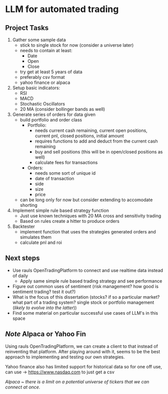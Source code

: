 # LLM for automated trading

## Project Tasks

1. Gather some sample data
    - stick to single stock for now (consider a universe later)
    - needs to contain at least:
        - Date
        - Open
        - Close
    - try get at least 5 years of data
    - preferably csv format
    - yahoo finance or alpaca
2. Setup basic indicators:
    - RSI
    - MACD
    - Stochastic Oscillators
    - 20 MA (consider bollinger bands as well)
3. Generate series of orders for data given
    - build portfolio and order class
        - Portfolio:
            - needs current cash remaining, current open positions, current pnl, closed positions, initial amount
            - requires functions to add and deduct from the current cash remaining
            - buy and sell positions (this will be in open/closed positions as well)
            - calculate fees for transactions
        - Orders:
            - needs some sort of unique id
            - date of transaction
            - side
            - size
            - price
    - can be long only for now but consider extending to accomodate shorting
4. Implement simple rule based strategy function
    - Just use known techniques with 20 MA cross and sensitivity trading
    - Based on rules create a hitter to produce orders
5. Backtester
    - implement function that uses the strategies generated orders and simulates them
    - calculate pnl and roi

## Next steps
- Use rauls OpenTradingPlatform to connect and use realtime data instead of daily
    - Apply same simple rule based trading strategy and see performance
- Figure out common uses of sentiment (risk management? how good is sentiment trading? test it out?)
- What is the focus of this dissertation (stocks? if so a particular market? what part of a trading system? single stock or portfolio management (*likely to evolve into the latter*))
- Find some material on particular successful use cases of LLM's in this space

## *Note* Alpaca or Yahoo Fin

Using rauls OpenTradingPlatform, we can create a client to that instead of reinventing that platform. After playing around with it, seems to be the best approach to implementing and testing our own strategies. <br>

Yahoo finance also has limited support for historical data so for one off use, can use -> https://www.nasdaq.com to just get a csv 

*Alpaca ~ there is a limit on a potential universe of tickers that we can connect at once.*

